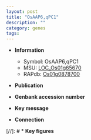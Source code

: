 ```yaml
---
layout: post
title: "OsAAP6,qPC1"
description: ""
category: genes
tags: 
---
```


* **Information**  
    + Symbol: OsAAP6,qPC1  
    + MSU: [LOC_Os01g65670](http://rice.uga.edu/cgi-bin/ORF_infopage.cgi?orf=LOC_Os01g65670)  
    + RAPdb: [Os01g0878700](http://rapdb.dna.affrc.go.jp/viewer/gbrowse_details/irgsp1?name=Os01g0878700)  

* **Publication**  

* **Genbank accession number**  

* **Key message**  

* **Connection**  

[//]: # * **Key figures**  


